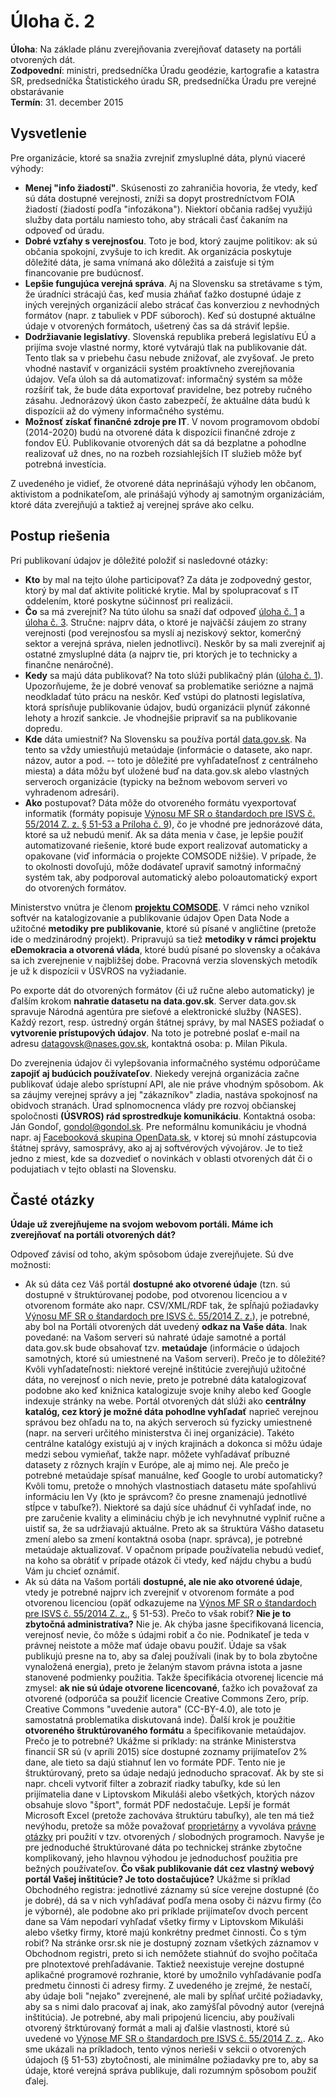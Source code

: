 # Úloha č. 2

**Úloha**: Na základe plánu zverejňovania zverejňovať datasety na portáli otvorených dát.
<br>
**Zodpovední**: ministri, predsedníčka Úradu geodézie, kartografie a katastra SR, predsedníčka Štatistického úradu SR, predsedníčka Úradu pre verejné obstarávanie
<br>
**Termín**: 31. december 2015

## Vysvetlenie

Pre organizácie, ktoré sa snažia zvrejniť zmysluplné dáta, plynú viaceré výhody:

- **Menej "info žiadostí"**. Skúsenosti zo zahraničia hovoria, že vtedy, keď sú dáta dostupné verejnosti, zníži sa dopyt prostredníctvom FOIA žiadostí (žiadostí podľa "infozákona"). Niektorí občania radšej využijú služby data portálu namiesto toho, aby strácali časť čakaním na odpoveď od úradu.
- **Dobré vzťahy s verejnosťou**. Toto je bod, ktorý zaujme politikov: ak sú občania spokojní, zvyšuje to ich kredit. Ak organizácia poskytuje dôležité dáta, je sama vnímaná ako dôležitá a zaisťuje si tým financovanie pre budúcnosť.
- **Lepšie fungujúca verejná správa**. Aj na Slovensku sa stretávame s tým, že úradníci strácajú čas, keď musia zháňať ťažko dostupné údaje z iných verejných organizácií alebo strácať čas konverziou z nevhodných formátov (napr. z tabuliek v PDF súboroch). Keď sú dostupné aktuálne údaje v otvorených formátoch, ušetrený čas sa dá stráviť lepšie.
- **Dodržiavanie legislatívy**. Slovenská republika preberá legislatívu EÚ a prijíma svoje vlastné normy, ktoré vytvárajú tlak na publikovanie dát. Tento tlak sa v priebehu času nebude znižovať, ale zvyšovať. Je preto vhodné nastaviť v organizácii systém proaktívneho zverejňovania údajov. Veľa úloh sa dá automatizovať: informačný systém sa môže rozšíriť tak, že bude dáta exportovať pravidelne, bez potreby ručného zásahu. Jednorázový úkon často zabezpečí, že aktuálne dáta budú k dispozícii až do výmeny informačného systému.
- **Možnosť získať finančné zdroje pre IT**. V novom programovom období (2014-2020) budú na otvorené dáta k dispozícii finančné zdroje z fondov EÚ. Publikovanie otvorených dát sa dá bezplatne a pohodlne realizovať už dnes, no na rozbeh rozsiahlejších IT služieb môže byť potrebná investícia.

Z uvedeného je vidieť, že otvorené dáta neprinášajú výhody len občanom, aktivistom a podnikateľom, ale prinášajú výhody aj samotným organizáciám, ktoré dáta zverejňujú a taktiež aj verejnej správe ako celku.

## Postup riešenia

Pri publikovaní údajov je dôležité položiť si nasledovné otázky:

- **Kto** by mal na tejto úlohe participovať? Za dáta je zodpovedný gestor, ktorý by mal dať aktivite politické krytie. Mal by spolupracovať s IT oddelením, ktoré poskytne súčinnosť pri realizácii.
- **Čo** sa má zverejniť? Na túto úlohu sa snaží dať odpoveď [úloha č. 1](../uloha-01) a [úloha č. 3](../uloha-03). Stručne: najprv dáta, o ktoré je najväčší záujem zo strany verejnosti (pod verejnosťou sa myslí aj neziskový sektor, komerčný sektor a verejná správa, nielen jednotlivci). Neskôr by sa mali zverejniť aj ostatné zmysluplné dáta (a najprv tie, pri ktorých je to technicky a finančne nenáročné).
- **Kedy** sa majú dáta publikovať? Na toto slúži publikačný plán ([úloha č. 1](../uloha-01)). Upozorňujeme, že je dobré venovať sa problematike seriózne a najmä neodkladať túto prácu na neskôr. Keď vstúpi do platnosti legislatíva, ktorá sprísňuje publikovanie údajov, budú organizácii plynúť zákonné lehoty a hroziť sankcie. Je vhodnejšie pripraviť sa na publikovanie dopredu.
- **Kde** dáta umiestniť? Na Slovensku sa používa portál [data.gov.sk](http://data.gov.sk/). Na tento sa vždy umiestňujú metaúdaje (informácie o datasete, ako napr. názov, autor a pod. -- toto je dôležité pre vyhľadateľnosť z centrálneho miesta) a dáta môžu byť uložené buď na data.gov.sk alebo vlastných serveroch organizácie (typicky na bežnom webovom serveri vo vyhradenom adresári).
- **Ako** postupovať? Dáta môže do otvoreného formátu vyexportovať informatik (formáty popisuje [Výnosu MF SR o štandardoch pre ISVS č. 55/2014 Z. z. § 51-53 a Príloha č. 9](http://www.zakonypreludi.sk/zz/2014-55#p51)), čo je vhodné pre jednorázové dáta, ktoré sa už nebudú meniť. Ak sa dáta menia v čase, je lepšie použiť automatizované riešenie, ktoré bude export realizovať automaticky a opakovane (viď informácia o projekte COMSODE nižšie). V prípade, že to okolnosti dovoľujú, môže dodávateľ upraviť samotný informačný systém tak, aby podporoval automatický alebo poloautomatický export do otvorených formátov.

Ministerstvo vnútra je členom [**projektu COMSODE**](http://www.comsode.eu/). V rámci neho vznikol softvér na katalogizovanie a publikovanie údajov Open Data Node a užitočné **metodiky pre publikovanie**, ktoré sú písané v angličtine (pretože ide o medzinárodný projekt). Pripravujú sa tiež **metodiky v rámci projektu eDemokracia a otvorená vláda**, ktoré budú písané po slovensky a očakáva sa ich zverejnenie v najbližšej dobe. Pracovná verzia slovenských metodík je už k dispozícii v ÚSVROS na vyžiadanie.

Po exporte dát do otvorených formátov (či už ručne alebo automaticky) je ďalším krokom **nahratie datasetu na data.gov.sk**. Server data.gov.sk spravuje Národná agentúra pre sieťové a elektronické služby (NASES). Každý rezort, resp. ústredný orgán štátnej správy, by mal NASES požiadať o **vytvorenie prístupových údajov**. Na toto je potrebné poslať e-mail na adresu [datagovsk@nases.gov.sk](mailto:datagovsk@nases.gov.sk), kontaktná osoba: p. Milan Pikula.

Do zverejnenia údajov či vylepšovania informačného systému odporúčame **zapojiť aj budúcich používateľov**. Niekedy verejná organizácia začne publikovať údaje alebo sprístupní API, ale nie práve vhodným spôsobom. Ak sa záujmy verejnej správy a jej "zákazníkov" zladia, nastáva spokojnosť na obidvoch stranách. Úrad splnomocnenca vlády pre rozvoj občianskej spoločnosti **(ÚSVROS) rád sprostredkuje komunikáciu**. Kontaktná osoba: Ján Gondoľ, [gondol@gondol.sk](mailto:gondol@gondol.sk). Pre neformálnu komunikáciu je vhodná napr. aj [Facebooková skupina OpenData.sk](https://www.facebook.com/groups/180824635305518), v ktorej sú mnohí zástupcovia štátnej správy, samosprávy, ako aj aj softvérových vývojárov. Je to tiež jedno z miest, kde sa dozvedieť o novinkách v oblasti otvorených dát či o podujatiach v tejto oblasti na Slovensku.

## Časté otázky

**Údaje už zverejňujeme na svojom webovom portáli. Máme ich zverejňovať na portáli otvorených dát?**

Odpoveď závisí od toho, akým spôsobom údaje zverejňujete. Sú dve možnosti:

- Ak sú dáta cez Váš portál **dostupné ako otvorené údaje** (tzn. sú dostupné v štruktúrovanej podobe, pod otvorenou licenciou a v otvorenom formáte ako napr. CSV/XML/RDF tak, že spĺňajú požiadavky [Výnosu MF SR o štandardoch pre ISVS č. 55/2014 Z. z.](http://www.zakonypreludi.sk/zz/2014-55)), je potrebné, aby bol na Portáli otvorených dát uvedený **odkaz na Vaše dáta**. Inak povedané: na Vašom serveri sú nahraté údaje samotné a portál data.gov.sk bude obsahovať tzv. **metaúdaje** (informácie o údajoch samotných, ktoré sú umiestnené na Vašom serveri). Prečo je to dôležité? Kvôli vyhľadateľnosti: niektoré verejné inštitúcie zverejňujú užitočné dáta, no verejnosť o nich nevie, preto je potrebné dáta katalogizovať podobne ako keď knižnica katalogizuje svoje knihy alebo keď Google indexuje stránky na webe. Portál otvorených dát slúži ako **centrálny katalóg, cez ktorý je možné dáta pohodlne vyhľadať** naprieč verejnou správou bez ohľadu na to, na akých serveroch sú fyzicky umiestnené (napr. na serveri určitého ministerstva či inej organizácie). Takéto centrálne katalógy existujú aj v iných krajinách a dokonca si môžu údaje medzi sebou vymieňať, takže napr. môžete vyhľadávať príbuzné datasety z rôznych krajín v Európe, ale aj mimo nej. Ale prečo je potrebné metaúdaje spísať manuálne, keď Google to urobí automaticky? Kvôli tomu, pretože o mnohých vlastnostiach datasetu máte spoľahlivú informáciu len Vy (kto je správcom? čo presne znamenajú jednotlivé stĺpce v tabuľke?). Niektoré sa dajú síce uhádnuť či vyhľadať inde, no pre zaručenie kvality a elimináciu chýb je ich nevyhnutné vyplniť ručne a uistiť sa, že sa udržiavajú aktuálne. Preto ak sa štruktúra Vášho datasetu zmení alebo sa zmení kontaktná osoba (napr. správca), je potrebné metaúdaje aktualizovať. V opačnom prípade používatelia nebudú vedieť, na koho sa obrátiť v prípade otázok či vtedy, keď nájdu chybu a budú Vám ju chcieť oznámiť.
- Ak sú dáta na Vašom portáli **dostupné, ale nie ako otvorené údaje**, vtedy je potrebné najprv ich zverejniť v otvorenom formáte a pod otvorenou licenciou (opäť odkazujeme na [Výnos MF SR o štandardoch pre ISVS č. 55/2014 Z. z.](http://www.zakonypreludi.sk/zz/2014-55), § 51-53). Prečo to však robiť? **Nie je to zbytočná administratíva?** Nie je. Ak chýba jasne špecifikovaná licencia, verejnosť nevie, čo môže s údajmi robiť a čo nie. Podnikateľ je teda v právnej neistote a môže mať údaje obavu použiť. Údaje sa však publikujú presne na to, aby sa ďalej používali (inak by to bola zbytočne vynaložená energia), preto je želaným stavom právna istota a jasne stanovené podmienky použitia. Takže špecifikácia otvorenej licencie má zmysel: **ak nie sú údaje otvorene licencované**, ťažko ich považovať za otvorené (odporúča sa použiť licencie Creative Commons Zero, príp. Creative Commons "uvedenie autora" (CC-BY-4.0), ale toto je samostatná problematika diskutovaná inde). Ďalší krok je použitie **otvoreného štruktúrovaného formátu** a špecifikovanie metaúdajov. Prečo je to potrebné? Ukážme si príklady: na stránke Ministerstva financií SR sú (v apríli 2015) síce dostupné zoznamy prijímateľov 2% dane, ale tieto sa dajú stiahnuť len vo formáte PDF. Tento nie je štruktúrovaný, preto sa údaje nedajú jednoducho spracovať. Ak by ste si napr. chceli vytvoriť filter a zobraziť riadky tabuľky, kde sú len prijímatelia dane v Liptovskom Mikuláši alebo všetkých, ktorých názov obsahuje slovo "šport", formát PDF nedostačuje. Lepší je formát Microsoft Excel (pretože zachováva štruktúru tabuľky), ale ten má tiež nevýhodu, pretože sa môže považovať [proprietárny](https://en.wikipedia.org/wiki/Proprietary_format) a vyvoláva [právne otázky](https://en.wikipedia.org/wiki/Microsoft_Open_Specification_Promise) pri použití v tzv. otvorených / slobodných programoch. Navyše je pre jednoduché štruktúrované dáta po technickej stránke zbytočne komplikovaný, jeho hlavnou výhodou je jednoduchosť použitia pre bežných používateľov. **Čo však publikovanie dát cez vlastný webový portál Vašej inštitúcie? Je toto dostačujúce?** Ukážme si príklad Obchodného registra: jednotlivé záznamy sú síce verejne dostupné (čo je dobré), dá sa v nich vyhľadávať podľa mena osoby či názvu firmy (čo je výborné), ale podobne ako pri príklade prijímateľov dvoch percent dane sa Vám nepodarí vyhľadať všetky firmy v Liptovskom Mikuláši alebo všetky firmy, ktoré majú konkrétny predmet činnosti. Čo s tým robiť? Na stránke orsr.sk nie je dostupný zoznam všetkých záznamov v Obchodnom registri, preto si ich nemôžete stiahnúť do svojho počítača pre plnotextové prehľadávanie. Taktiež neexistuje verejne dostupné aplikačné programové rozhranie, ktoré by umožnilo vyhľadávanie podľa predmetu činnosti či adresy firmy. Z uvedeného je zrejmé, že nestačí, aby údaje boli "nejako" zverejnené, ale mali by spĺňať určité požiadavky, aby sa s nimi dalo pracovať aj inak, ako zamýšľal pôvodný autor (verejná inštitúcia). Je potrebné, aby mali pripojenú licenciu, aby používali otvorený štrktúrovaný formát a mali aj ďalšie vlastnosti, ktoré sú uvedené vo [Výnose MF SR o štandardoch pre ISVS č. 55/2014 Z. z.](http://www.zakonypreludi.sk/zz/2014-55). Ako sme ukázali na príkladoch, tento výnos nerieši v sekcii o otvorených údajoch (§ 51-53) zbytočnosti, ale minimálne požiadavky pre to, aby sa údaje, ktoré verejná správa publikuje, dali rozumným spôsobom použiť ďalej.
